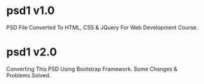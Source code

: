 # psd1 v1.0
PSD File Converted To HTML, CSS &amp; JQuery For Web Development Course.

# psd1 v2.0
Converting This PSD Using Bootstrap Framework.
Some Changes & Problems Solved.
